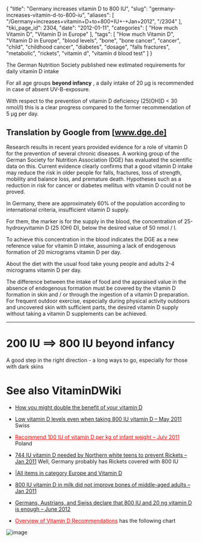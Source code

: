 {
    "title": "Germany increases vitamin D to 800 IU",
    "slug": "germany-increases-vitamin-d-to-800-iu",
    "aliases": [
        "/Germany+increases+vitamin+D+to+800+IU+-+Jan+2012",
        "/2304"
    ],
    "tiki_page_id": 2304,
    "date": "2012-01-11",
    "categories": [
        "How much Vitamin D",
        "Vitamin D in Europe"
    ],
    "tags": [
        "How much Vitamin D",
        "Vitamin D in Europe",
        "blood levels",
        "bone",
        "bone cancer",
        "cancer",
        "child",
        "childhood cancer",
        "diabetes",
        "dosage",
        "falls fractures",
        "metabolic",
        "rickets",
        "vitamin d",
        "vitamin d blood test"
    ]
}


The German Nutrition Society published new estimated requirements for daily vitamin D intake 

For all age groups  **beyond infancy** , a daily intake of 20 µg is recommended in case of absent UV-B-exposure. 

With respect to the prevention of vitamin D deficiency (25<span>[OH]</span>D < 30 nmol/l) this is a clear progress compared to the former recommendation of 5 µg per day. 

## Translation by Google from <span>[www.dge.de]</span>

Research results in recent years provided evidence for a role of vitamin D for the prevention of several chronic diseases. A working group of the German Society for Nutrition Association (DGE) has evaluated the scientific data on this. Current evidence clearly confirms that a good vitamin D intake may reduce the risk in older people for falls, fractures, loss of strength, mobility and balance loss, and premature death. Hypotheses such as a reduction in risk for cancer or diabetes mellitus with vitamin D could not be proved.

In Germany, there are approximately 60% of the population according to international criteria, insufficient vitamin D supply. 

For them, the marker is for the supply in the blood, the concentration of 25-hydroxyvitamin D (25 (OH) D), below the desired value of 50 nmol / l. 

To achieve this concentration in the blood indicates the DGE as a new reference value for vitamin D intake, assuming a lack of endogenous formation of 20 micrograms vitamin D per day. 

About the diet with the usual food take young people and adults 2-4 micrograms vitamin D per day. 

The difference between the intake of food and the appraised value in the absence of endogenous formation must be covered by the vitamin D formation in skin and / or through the ingestion of a vitamin D preparation. For frequent outdoor exercise, especially during physical activity outdoors and uncovered skin with sufficient parts, the desired vitamin D supply without taking a vitamin D supplements can be achieved.

- - - - - - - 

# 200 IU ==> 800 IU beyond infancy

A good step in the right direction - a long ways to go, especially for those with dark skins

# See also VitaminDWiki

* [How you might double the benefit of your vitamin D](/posts/how-you-might-double-the-benefit-of-your-vitamin-d)

* [Low vitamin D levels even when taking 800 IU vitamin D – May 2011](/posts/low-vitamin-d-levels-even-when-taking-800-iu-vitamin-d) Swiss

* <a href="/posts/recommend-100-iu-of-vitamin-d-per-kg-of-infant-weight" style="color: red; text-decoration: underline;" title="This link has an unknown page_id: 1757">Recommend 100 IU of vitamin D per kg of infant weight – July 2011</a> Poland

* [744 IU vitamin D needed by Northern white teens to prevent Rickets – Jan 2011](/posts/744-iu-vitamin-d-needed-by-northern-white-teens-to-prevent-rickets)  Well, Germany probably has Rickets covered with 800 IU

* [|All items in category Europe and Vitamin D](https://www.VitaminDWiki.com/tiki-browse_categories.php?parentId=103&sort_mode=created_desc)

* [800 IU vitamin D in milk did not improve bones of middle-aged adults – Jan 2011](/posts/800-iu-vitamin-d-in-milk-did-not-improve-bones-of-middle-aged-adults)

* [Germans, Austrians, and Swiss declare that 800 IU and 20 ng vitamin D is enough – June 2012](/posts/germans-austrians-and-swiss-declare-that-800-iu-and-20-ng-vitamin-d-is-enough)

* <a href="/posts/overview-of-vitamin-d-recommendations" style="color: red; text-decoration: underline;" title="This link has an unknown page_id: 1293">Overview of Vitamin D Recommendations</a> has the following chart

<img src="/attachments/d3.mock.jpg" alt="image" style="max-width: 500px;">